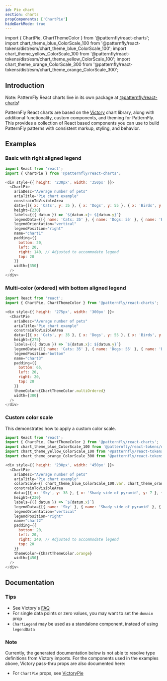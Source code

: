 ```yaml
---
id: Pie chart
section: charts
propComponents: ['ChartPie']
hideDarkMode: true
---
```


import { ChartPie, ChartThemeColor } from '@patternfly/react-charts';
import chart_theme_blue_ColorScale_100 from '@patternfly/react-tokens/dist/esm/chart_theme_blue_ColorScale_100';
import chart_theme_yellow_ColorScale_100 from '@patternfly/react-tokens/dist/esm/chart_theme_yellow_ColorScale_100';
import chart_theme_orange_ColorScale_300 from '@patternfly/react-tokens/dist/esm/chart_theme_orange_ColorScale_300';

## Introduction
Note: PatternFly React charts live in its own package at [@patternfly/react-charts](https://www.npmjs.com/package/@patternfly/react-charts)!

PatternFly React charts are based on the [Victory](https://formidable.com/open-source/victory/docs/victory-chart/) chart library, along with additional functionality, custom components, and theming for PatternFly. This provides a collection of React based components you can use to build PatternFly patterns with consistent markup, styling, and behavior.

## Examples
### Basic with right aligned legend
```js
import React from 'react';
import { ChartPie } from '@patternfly/react-charts';

<div style={{ height: '230px', width: '350px' }}>
  <ChartPie
    ariaDesc="Average number of pets"
    ariaTitle="Pie chart example"
    constrainToVisibleArea
    data={[{ x: 'Cats', y: 35 }, { x: 'Dogs', y: 55 }, { x: 'Birds', y: 10 }]}
    height={230}
    labels={({ datum }) => `${datum.x}: ${datum.y}`}
    legendData={[{ name: 'Cats: 35' }, { name: 'Dogs: 55' }, { name: 'Birds: 10' }]}
    legendOrientation="vertical"
    legendPosition="right"
    name="chart1"
    padding={{
      bottom: 20,
      left: 20,
      right: 140, // Adjusted to accommodate legend
      top: 20
    }}
    width={350}
  />
</div>
```

### Multi-color (ordered) with bottom aligned legend
```js
import React from 'react';
import { ChartPie, ChartThemeColor } from '@patternfly/react-charts';

<div style={{ height: '275px', width: '300px' }}>
  <ChartPie
    ariaDesc="Average number of pets"
    ariaTitle="Pie chart example"
    constrainToVisibleArea
    data={[{ x: 'Cats', y: 35 }, { x: 'Dogs', y: 55 }, { x: 'Birds', y: 10 }]}
    height={275}
    labels={({ datum }) => `${datum.x}: ${datum.y}`}
    legendData={[{ name: 'Cats: 35' }, { name: 'Dogs: 55' }, { name: 'Birds: 10' }]}
    legendPosition="bottom"
    name="chart3"
    padding={{
      bottom: 65,
      left: 20,
      right: 20,
      top: 20
    }}
    themeColor={ChartThemeColor.multiOrdered}
    width={300}
  />
</div>
```

### Custom color scale

This demonstrates how to apply a custom color scale.

```js
import React from 'react';
import { ChartPie, ChartThemeColor } from '@patternfly/react-charts';
import chart_theme_blue_ColorScale_100 from '@patternfly/react-tokens/dist/esm/chart_theme_blue_ColorScale_100';
import chart_theme_yellow_ColorScale_100 from '@patternfly/react-tokens/dist/esm/chart_theme_yellow_ColorScale_100';
import chart_theme_orange_ColorScale_300 from '@patternfly/react-tokens/dist/esm/chart_theme_orange_ColorScale_300';

<div style={{ height: '230px', width: '450px' }}>
  <ChartPie
    ariaDesc="Average number of pets"
    ariaTitle="Pie chart example"
    colorScale={[ chart_theme_blue_ColorScale_100.var, chart_theme_orange_ColorScale_300.var, chart_theme_yellow_ColorScale_100.var, chart_theme_blue_ColorScale_100.var, ]}
    constrainToVisibleArea
    data={[{ x: 'Sky', y: 38 }, { x: 'Shady side of pyramid', y: 7 }, { x: 'Sunny side of pyramid', y: 17 }, { x: 'Sky', y: 38 }]}
    height={230}
    labels={({ datum }) => `${datum.x}`}
    legendData={[{ name: 'Sky' }, { name: 'Shady side of pyramid' }, { name: 'Sunny side of pyramid' }]}
    legendOrientation="vertical"
    legendPosition="right"
    name="chart2"
    padding={{
      bottom: 20,
      left: 20,
      right: 240, // Adjusted to accommodate legend
      top: 20
    }}
    themeColor={ChartThemeColor.orange}
    width={450}
  />
</div>
```

## Documentation
### Tips
- See Victory's [FAQ](https://formidable.com/open-source/victory/docs/faq)
- For single data points or zero values, you may want to set the `domain` prop
- `ChartLegend` may be used as a standalone component, instead of using `legendData`

### Note
Currently, the generated documentation below is not able to resolve type definitions from Victory imports. For the 
components used in the examples above, Victory pass-thru props are also documented here:

- For `ChartPie` props, see [VictoryPie](https://formidable.com/open-source/victory/docs/victory-pie)
